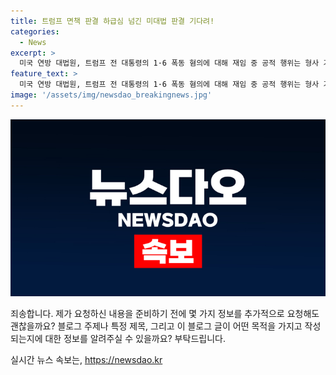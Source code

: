```yaml
---
title: 트럼프 면책 판결 하급심 넘긴 미대법 판결 기다려!
categories:
  - News
excerpt: >
  미국 연방 대법원, 트럼프 전 대통령의 1·6 폭동 혐의에 대해 재임 중 공적 행위는 형사 기소를 면제 받아야 한다는 결정을 내림. 이에 면책 여부는 하급심 재판부에 넘어감.
feature_text: >
  미국 연방 대법원, 트럼프 전 대통령의 1·6 폭동 혐의에 대해 재임 중 공적 행위는 형사 기소를 면제 받아야 한다는 결정을 내림. 이에 면책 여부는 하급심 재판부에 넘어감.
image: '/assets/img/newsdao_breakingnews.jpg'
---
```


<p><img src="/assets/img/newsdao_breakingnews.jpg" alt="flaretime 속보" /></p>

<p>죄송합니다. 제가 요청하신 내용을 준비하기 전에 몇 가지 정보를 추가적으로 요청해도 괜찮을까요? 블로그 주제나 특정 제목, 그리고 이 블로그 글이 어떤 목적을 가지고 작성되는지에 대한 정보를 알려주실 수 있을까요? 부탁드립니다.</p>
실시간 뉴스 속보는, <a href="https://newsdao.kr" rel="dofollow">https://newsdao.kr</a>


